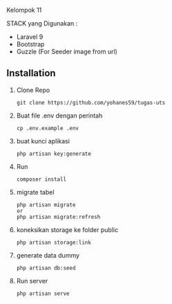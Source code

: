 Kelompok 11

STACK yang Digunakan :

- Laravel 9
- Bootstrap
- Guzzle (For Seeder image from url)

## Installation
1. Clone Repo
   ```console
   git clone https://github.com/yohanes59/tugas-uts
   ```
2. Buat file .env dengan perintah
   ```console
   cp .env.example .env
   ```
3. buat kunci aplikasi 
   ```console
   php artisan key:generate
   ```
4. Run
   ```console
   composer install
   ```
5. migrate tabel
   ```console
   php artisan migrate
   or
   php artisan migrate:refresh
   ```
6. koneksikan storage ke folder public
   ```console
   php artisan storage:link
   ```
7. generate data dummy
   ```console
   php artisan db:seed
   ```
8. Run server
   ```console
   php artisan serve
   ```
